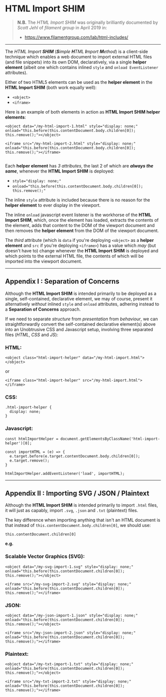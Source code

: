 # HTML Import SHIM

> **N.B.** The *HTML Import SHIM* was originally brilliantly documented by *Scott Jehl* of *filament group* in April 2019 in:
> - https://www.filamentgroup.com/lab/html-includes/

_______

The *HTML Import **SHIM*** (***S**imple **H**TML **I**mport **M**ethod*) is a client-side technique which enables a web document to import external HTML files (and file snippets) into its own DOM, declaratively, via a single **helper element** (albeit one which contains inlined `style` and `onload EventListener` attributes).

Either of two HTML5 elements can be used as the **helper element** in the **HTML Import SHIM** (both work equally well):

 - `<object>`
 - `<iframe>`
 
Here is an example of both elements in action as **HTML Import SHIM helper elements**:
 
```
<object data="/my-html-import-1.html" style="display: none;" onload="this.before(this.contentDocument.body.children[0]); this.remove();"></object>

<iframe src="/my-html-import-2.html" style="display: none;" onload="this.before(this.contentDocument.body.children[0]); this.remove();"></iframe>
 
```
Each **helper element** has *3 attributes*, the last 2 of which are ***always the same***, whenever the **HTML Import SHIM** is deployed:

 - `style="display: none;"`
 - `onload="this.before(this.contentDocument.body.children[0]); this.remove();"`

The inline `style` attribute is included because there is no reason for the **helper element** to ever display in the viewport.

The inline `onload` javascript event listener is the workhorse of the **HTML Import SHIM**, which, once the element has loaded, extracts the contents of the element, adds that content to the DOM of the viewport document and then removes the **helper element** from the DOM of the viewport document.

The *third* attribute (which is `data` if you're deploying `<object>` as a **helper element** and `src` if you're deploying `<iframe>`) has a value which *may* (but doesn't have to) change whenever the **HTML Import SHIM** is deployed and which points to the external HTML file, the contents of which will be imported into the viewport document.

_____

## Appendix I : Separation of Concerns

Although the **HTML Import SHIM** is intended primarily to be deployed as a single, self-contained, declarative element, we may of course, present it alternatively *without* inlined `style` and `onload` attributes, adhering instead to a **Separation of Concerns** approach.

If we need to separate *structure* from *presentation* from *behaviour*, we can straightforwardly convert the self-contained declarative element(s) above into an Unobtrusive CSS and Javascript setup, involving three separated files (*HTML*, *CSS* and *JS*):

### HTML:

```
<object class="html-import-helper" data="/my-html-import.html"></object>
```

or

```
<iframe class="html-import-helper" src="/my-html-import.html"></iframe>
```

### CSS:

```
.html-import-helper {
  display: none;
}
```

### Javascript:

```
const htmlImportHelper = document.getElementsByClassName('html-import-helper')[0];

const importHTML = (e) => {
  e.target.before(e.target.contentDocument.body.children[0]);
  e.target.remove();
}

htmlImportHelper.addEventListener('load', importHTML);
```
_____

## Appendix II : Importing SVG / JSON / Plaintext

Although the  **HTML Import SHIM** is intended primarily to import `.html` files, it will just as capably, import `.svg`, `.json` and `.txt` (plaintext) files.

The key difference when importing anything that isn't an HTML document is that instead of `this.contentDocument.body.children[0]`, we should use:

```
this.contentDocument.children[0]
```

**e.g.**

### Scalable Vector Graphics (SVG):

```
<object data="/my-svg-import-1.svg" style="display: none;" onload="this.before(this.contentDocument.children[0]); this.remove();"></object>

<iframe src="/my-svg-import-2.svg" style="display: none;" onload="this.before(this.contentDocument.children[0]); this.remove();"></iframe>
```

### JSON:

```
<object data="/my-json-import-1.json" style="display: none;" onload="this.before(this.contentDocument.children[0]); this.remove();"></object>

<iframe src="/my-json-import-2.json" style="display: none;" onload="this.before(this.contentDocument.children[0]); this.remove();"></iframe>
```

### Plaintext:
```
<object data="/my-txt-import-1.txt" style="display: none;" onload="this.before(this.contentDocument.children[0]); this.remove();"></object>

<iframe src="/my-txt-import-2.txt" style="display: none;" onload="this.before(this.contentDocument.children[0]); this.remove();"></iframe>
```
